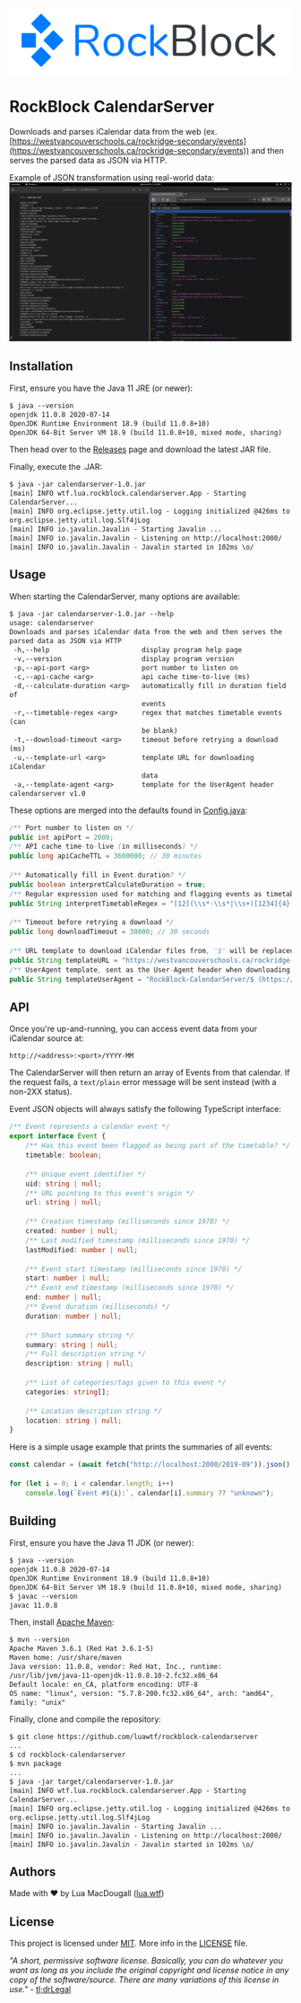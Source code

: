![](./logo.png)
# RockBlock CalendarServer
Downloads and parses iCalendar data from the web (ex. [https://westvancouverschools.ca/rockridge-secondary/events](https://westvancouverschools.ca/rockridge-secondary/events)) and then serves the parsed data as JSON via HTTP.

Example of JSON transformation using real-world data:
![](./example.png)

## Installation
First, ensure you have the Java 11 JRE (or newer):
```
$ java --version
openjdk 11.0.8 2020-07-14
OpenJDK Runtime Environment 18.9 (build 11.0.8+10)
OpenJDK 64-Bit Server VM 18.9 (build 11.0.8+10, mixed mode, sharing)
```

Then head over to the [Releases](https://github.com/luawtf/rockblock-calendarserver/releases) page and download the latest JAR file.

Finally, execute the .JAR:
```
$ java -jar calendarserver-1.0.jar
[main] INFO wtf.lua.rockblock.calendarserver.App - Starting CalendarServer...
[main] INFO org.eclipse.jetty.util.log - Logging initialized @426ms to org.eclipse.jetty.util.log.Slf4jLog
[main] INFO io.javalin.Javalin - Starting Javalin ...
[main] INFO io.javalin.Javalin - Listening on http://localhost:2000/
[main] INFO io.javalin.Javalin - Javalin started in 102ms \o/
```

## Usage
When starting the CalendarServer, many options are available:
```
$ java -jar calendarserver-1.0.jar --help
usage: calendarserver
Downloads and parses iCalendar data from the web and then serves the
parsed data as JSON via HTTP
 -h,--help                       display program help page
 -v,--version                    display program version
 -p,--api-port <arg>             port number to listen on
 -c,--api-cache <arg>            api cache time-to-live (ms)
 -d,--calculate-duration <arg>   automatically fill in duration field of
                                 events
 -r,--timetable-regex <arg>      regex that matches timetable events (can
                                 be blank)
 -t,--download-timeout <arg>     timeout before retrying a download (ms)
 -u,--template-url <arg>         template URL for downloading iCalendar
                                 data
 -a,--template-agent <arg>       template for the UserAgent header
calendarserver v1.0
```

These options are merged into the defaults found in [Config.java](./src/main/java/wtf/lua/rockblock/calendarserver/Config.java#L56):
```java
/** Port number to listen on */
public int apiPort = 2000;
/** API cache time-to-live (in milliseconds) */
public long apiCacheTTL = 3600000; // 30 minutes

/** Automatically fill in Event.duration? */
public boolean interpretCalculateDuration = true;
/** Regular expression used for matching and flagging events as timetable events (leave empty for no flagging) */
public String interpretTimetableRegex = "[12](\\s*-\\s*|\\s+)[1234]{4}[xX]?";

/** Timeout before retrying a download */
public long downloadTimeout = 30000; // 30 seconds

/** URL template to download iCalendar files from, '$' will be replaced with the requested month (ex "2020-12") */
public String templateURL = "https://westvancouverschools.ca/rockridge-secondary/events/$/?ical=1";
/** UserAgent template, sent as the User-Agent header when downloading iCalendar files, '$' will be replaced with the current CalendarServer version */
public String templateUserAgent = "RockBlock-CalendarServer/$ (https://github.com/luawtf/rockblock-calendarserver)";
```

## API
Once you're up-and-running, you can access event data from your iCalendar source at:
```
http://<address>:<port>/YYYY-MM
```
The CalendarServer will then return an array of Events from that calendar.
If the request fails, a `text/plain` error message will be sent instead (with a non-2XX status).

Event JSON objects will always satisfy the following TypeScript interface:
```typescript
/** Event represents a calendar event */
export interface Event {
	/** Has this event been flagged as being part of the timetable? */
	timetable: boolean;

	/** Unique event identifier */
	uid: string | null;
	/** URL pointing to this event's origin */
	url: string | null;

	/** Creation timestamp (milliseconds since 1970) */
	created: number | null;
	/** Last modified timestamp (milliseconds since 1970) */
	lastModified: number | null;

	/** Event start timestamp (milliseconds since 1970) */
	start: number | null;
	/** Event end timestamp (milliseconds since 1970) */
	end: number | null;
	/** Event duration (milliseconds) */
	duration: number | null;

	/** Short summary string */
	summary: string | null;
	/** Full description string */
	description: string | null;

	/** List of categories/tags given to this event */
	categories: string[];

	/** Location description string */
	location: string | null;
}
```

Here is a simple usage example that prints the summaries of all events:
```typescript
const calendar = (await fetch("http://localhost:2000/2019-09")).json() as Event[];

for (let i = 0; i < calendar.length; i++)
	console.log(`Event #${i}:`, calendar[i].summary ?? "unknown");
```

## Building
First, ensure you have the Java 11 JDK (or newer):
```
$ java --version
openjdk 11.0.8 2020-07-14
OpenJDK Runtime Environment 18.9 (build 11.0.8+10)
OpenJDK 64-Bit Server VM 18.9 (build 11.0.8+10, mixed mode, sharing)
$ javac --version
javac 11.0.8
```

Then, install [Apache Maven](https://maven.apache.org/):
```
$ mvn --version
Apache Maven 3.6.1 (Red Hat 3.6.1-5)
Maven home: /usr/share/maven
Java version: 11.0.8, vendor: Red Hat, Inc., runtime: /usr/lib/jvm/java-11-openjdk-11.0.8.10-2.fc32.x86_64
Default locale: en_CA, platform encoding: UTF-8
OS name: "linux", version: "5.7.8-200.fc32.x86_64", arch: "amd64", family: "unix"
```

Finally, clone and compile the repository:
```
$ git clone https://github.com/luawtf/rockblock-calendarserver
...
$ cd rockblock-calendarserver
$ mvn package
...
$ java -jar target/calendarserver-1.0.jar
[main] INFO wtf.lua.rockblock.calendarserver.App - Starting CalendarServer...
[main] INFO org.eclipse.jetty.util.log - Logging initialized @426ms to org.eclipse.jetty.util.log.Slf4jLog
[main] INFO io.javalin.Javalin - Starting Javalin ...
[main] INFO io.javalin.Javalin - Listening on http://localhost:2000/
[main] INFO io.javalin.Javalin - Javalin started in 102ms \o/
```

## Authors
Made with ❤ by Lua MacDougall ([lua.wtf](https://lua.wtf/))

## License
This project is licensed under [MIT](LICENSE).
More info in the [LICENSE](LICENSE) file.

*"A short, permissive software license. Basically, you can do whatever you want as long as you include the original copyright and license notice in any copy of the software/source. There are many variations of this license in use."* - [tl;drLegal](https://tldrlegal.com/license/mit-license)
